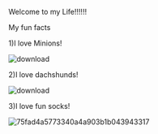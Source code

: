 Welcome to my Life!!!!!!

My fun facts

1)I love Minions!


![download](https://user-images.githubusercontent.com/105660327/236893656-fa5f3384-6bb2-4b72-8c71-86a85e76d680.jpg)





2)I love dachshunds!


![download](https://user-images.githubusercontent.com/105660327/236893942-bb19b59e-3139-4b2b-8ec2-b20bfff8b8b0.jpg)





3)I love fun socks!


![75fad4a5773340a4a903b1b043943317](https://user-images.githubusercontent.com/105660327/236893620-66ee3bb9-9124-4b68-9dfb-ff571f0c1f10.jpg)



